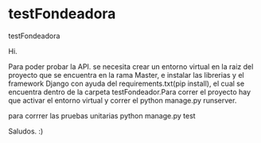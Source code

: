# testFondeadora
testFondeadora


Hi.


Para poder probar la API. se necesita crear un entorno virtual en la raiz del proyecto que se encuentra en la rama Master, e instalar las librerias y el framework Django con ayuda del requirements.txt(pip install), el cual se encuentra dentro de la carpeta testFondeador.Para correr el proyecto hay que activar el entorno virtual y correr el python manage.py runserver.


para corrrer las pruebas unitarias python manage.py test



Saludos. :)
